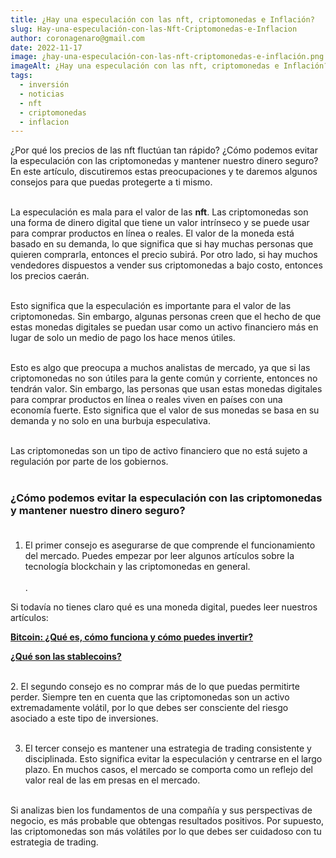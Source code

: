 ```yaml
---
title: ¿Hay una especulación con las nft, criptomonedas e Inflación?
slug: Hay-una-especulación-con-las-Nft-Criptomonedas-e-Inflacion
author: coronagenaro@gmail.com
date: 2022-11-17
image: ¿hay-una-especulación-con-las-nft-criptomonedas-e-inflación.png
imageAlt: ¿Hay una especulación con las nft, criptomonedas e Inflación?
tags:
  - inversión
  - noticias
  - nft
  - criptomonedas
  - inflacion
---
```

¿Por qué los precios de las nft fluctúan tan rápido? ¿Cómo podemos evitar la especulación con las criptomonedas y mantener nuestro dinero seguro? En este artículo, discutiremos estas preocupaciones y te daremos algunos consejos para que puedas protegerte a ti mismo.<br/><br/>

La especulación es mala para el valor de las **nft**. Las criptomonedas son una forma de dinero digital que tiene un valor intrínseco y se puede usar para comprar productos en línea o reales. El valor de la moneda está basado en su demanda, lo que significa que si hay muchas personas que quieren comprarla, entonces el precio subirá. Por otro lado, si hay muchos vendedores dispuestos a vender sus criptomonedas a bajo costo, entonces los precios caerán.<br/><br/>

Esto significa que la especulación es importante para el valor de las criptomonedas. Sin embargo, algunas personas creen que el hecho de que estas monedas digitales se puedan usar como un activo financiero más en lugar de solo un medio de pago los hace menos útiles.<br/><br/>

Esto es algo que preocupa a muchos analistas de mercado, ya que si las criptomonedas no son útiles para la gente común y corriente, entonces no tendrán valor. Sin embargo, las personas que usan estas monedas digitales para comprar productos en línea o reales viven en países con una economía fuerte. Esto significa que el valor de sus monedas se basa en su demanda y no solo en una burbuja especulativa.<br/><br/>

Las criptomonedas son un tipo de activo financiero que no está sujeto a regulación por parte de los gobiernos. <br/><br/>

### **¿Cómo podemos evitar la especulación con las criptomonedas y mantener nuestro dinero seguro?**<br/><br/>

1. El primer consejo es asegurarse de que comprende el funcionamiento del mercado. Puedes empezar por leer algunos artículos sobre la tecnología blockchain y las criptomonedas en general. <br/><br/>. 

Si todavía no tienes claro qué es una moneda digital, puedes leer nuestros artículos:

**[Bitcoin: ¿Qué es, cómo funciona y cómo puedes invertir?](https://www.oasisfinanciero.mx/blog/2021-06-19/que-es-bitcoin/)**

**[¿Qué son las stablecoins?](https://www.oasisfinanciero.mx/blog/2022-10-15/que-son-las-stablecoins/)**<br/><br/>

﻿﻿2. El segundo consejo es no comprar más de lo que puedas permitirte perder. Siempre ten en cuenta que las criptomonedas son un activo extremadamente volátil, por lo que debes ser consciente del riesgo asociado a este tipo de inversiones.<br/><br/>

3. El tercer consejo es mantener una estrategia de trading consistente y disciplinada. Esto significa evitar la especulación y centrarse en el largo plazo. En muchos casos, el mercado se comporta como un reflejo del valor real de las em presas en el mercado.<br/><br/>

Si analizas bien los fundamentos de una compañía y sus perspectivas de negocio, es más probable que obtengas resultados positivos. Por supuesto, las criptomonedas son más volátiles por lo que debes ser cuidadoso con tu estrategia de trading.<br/><br/>

<!--EndFragment-->